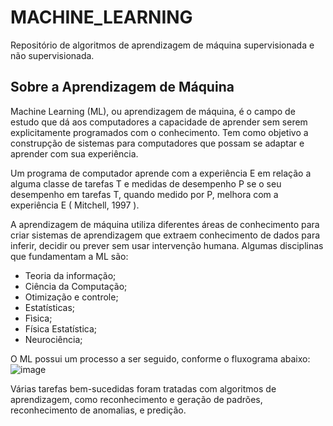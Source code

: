 # MACHINE_LEARNING
Repositório de algoritmos de aprendizagem de máquina supervisionada e não supervisionada.

## Sobre a Aprendizagem de Máquina

Machine Learning (ML), ou aprendizagem de máquina, é o campo de estudo que dá aos computadores a capacidade de aprender sem serem 
explicitamente programados com o conhecimento. Tem como objetivo a construpção de sistemas para computadores que possam se adaptar e
aprender com sua experiência.

Um programa de computador aprende com a experiência E em relação a alguma classe de tarefas T e medidas de desempenho P se o seu desempenho
em tarefas T, quando medido por P, melhora com a experiência E ( Mitchell, 1997 ).

A aprendizagem de máquina utiliza diferentes áreas de conhecimento para criar sistemas de aprendizagem que extraem conhecimento de dados
para inferir, decidir ou prever sem usar intervenção humana. Algumas disciplinas que fundamentam a ML são: 
- Teoria da informação;
- Ciência da Computação;
- Otimização e controle;
- Estatísticas;
- Fìsica;
- Física Estatística;
- Neurociência;

O ML possui um processo a ser seguido, conforme o fluxograma abaixo:
![image](https://github.com/user-attachments/assets/4593e77f-8d62-4dc9-9d93-011db00dfedf)

Várias tarefas bem-sucedidas foram tratadas com algoritmos de aprendizagem, como reconhecimento e geração de padrões, reconhecimento de anomalias,
e predição.

